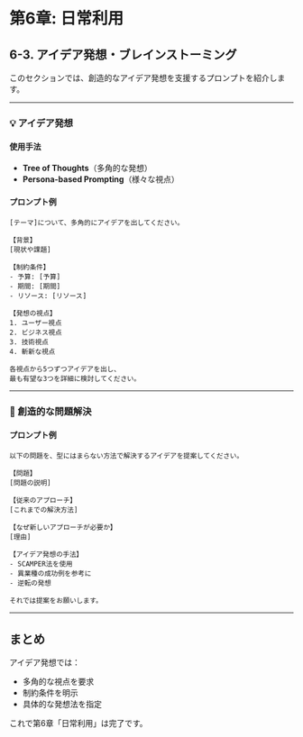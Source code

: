 # 第6章: 日常利用

## 6-3. アイデア発想・ブレインストーミング

このセクションでは、創造的なアイデア発想を支援するプロンプトを紹介します。

---

### 💡 アイデア発想

#### 使用手法
- **Tree of Thoughts**（多角的な発想）
- **Persona-based Prompting**（様々な視点）

#### プロンプト例

```
[テーマ]について、多角的にアイデアを出してください。

【背景】
[現状や課題]

【制約条件】
- 予算: [予算]
- 期間: [期間]
- リソース: [リソース]

【発想の視点】
1. ユーザー視点
2. ビジネス視点
3. 技術視点
4. 斬新な視点

各視点から5つずつアイデアを出し、
最も有望な3つを詳細に検討してください。
```

---

### 🎨 創造的な問題解決

#### プロンプト例

```
以下の問題を、型にはまらない方法で解決するアイデアを提案してください。

【問題】
[問題の説明]

【従来のアプローチ】
[これまでの解決方法]

【なぜ新しいアプローチが必要か】
[理由]

【アイデア発想の手法】
- SCAMPER法を使用
- 異業種の成功例を参考に
- 逆転の発想

それでは提案をお願いします。
```

---

## まとめ

アイデア発想では：
- 多角的な視点を要求
- 制約条件を明示
- 具体的な発想法を指定

これで第6章「日常利用」は完了です。
